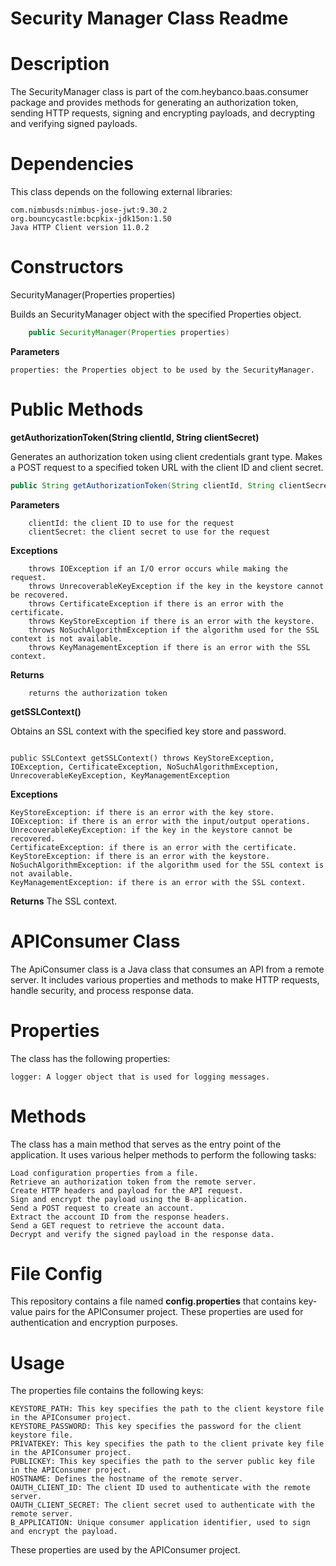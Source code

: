 # Security Manager Class Readme

# Description
The SecurityManager class is part of the com.heybanco.baas.consumer package and provides methods for generating an authorization token, sending HTTP requests, signing and encrypting payloads, and decrypting and verifying signed payloads.

# Dependencies

This class depends on the following external libraries:

    com.nimbusds:nimbus-jose-jwt:9.30.2
    org.bouncycastle:bcpkix-jdk15on:1.50
    Java HTTP Client version 11.0.2

# Constructors

SecurityManager(Properties properties)

Builds an SecurityManager object with the specified Properties object.
```java
	public SecurityManager(Properties properties)

```
**Parameters**

    properties: the Properties object to be used by the SecurityManager.

# Public Methods

**getAuthorizationToken(String clientId, String clientSecret)**

Generates an authorization token using client credentials grant type. Makes a POST request to a specified token URL with the client ID and client secret.
```java
public String getAuthorizationToken(String clientId, String clientSecret) throws IOException, UnrecoverableKeyException, CertificateException, KeyStoreException, NoSuchAlgorithmException, KeyManagementException, URISyntaxException, InterruptedException
```
**Parameters**

        clientId: the client ID to use for the request
        clientSecret: the client secret to use for the request
        
**Exceptions**

        throws IOException if an I/O error occurs while making the request.
        throws UnrecoverableKeyException if the key in the keystore cannot be recovered.
        throws CertificateException if there is an error with the certificate.
        throws KeyStoreException if there is an error with the keystore.
        throws NoSuchAlgorithmException if the algorithm used for the SSL context is not available.
        throws KeyManagementException if there is an error with the SSL context.
**Returns**
        
        returns the authorization token

**getSSLContext()**

Obtains an SSL context with the specified key store and password.
```jjava

public SSLContext getSSLContext() throws KeyStoreException, IOException, CertificateException, NoSuchAlgorithmException, UnrecoverableKeyException, KeyManagementException
```

**Exceptions**

    KeyStoreException: if there is an error with the key store.
    IOException: if there is an error with the input/output operations.
    UnrecoverableKeyException: if the key in the keystore cannot be recovered.
    CertificateException: if there is an error with the certificate.
    KeyStoreException: if there is an error with the keystore.
    NoSuchAlgorithmException: if the algorithm used for the SSL context is not available.
    KeyManagementException: if there is an error with the SSL context.

**Returns**
The SSL context.

# APIConsumer Class

The ApiConsumer class is a Java class that consumes an API from a remote server. It includes various properties and methods to make HTTP requests, handle security, and process response data.

# Properties

The class has the following properties:

    logger: A logger object that is used for logging messages.
  
 # Methods

The class has a main method that serves as the entry point of the application. It uses various helper methods to perform the following tasks:

    Load configuration properties from a file.
    Retrieve an authorization token from the remote server.
    Create HTTP headers and payload for the API request.
    Sign and encrypt the payload using the B-application.
    Send a POST request to create an account.
    Extract the account ID from the response headers.
    Send a GET request to retrieve the account data.
    Decrypt and verify the signed payload in the response data.

# File Config
This repository contains a file named **config.properties** that contains key-value pairs for the APIConsumer project. These properties are used for authentication and encryption purposes.

# Usage

The properties file contains the following keys:

    KEYSTORE_PATH: This key specifies the path to the client keystore file in the APIConsumer project. 
    KEYSTORE_PASSWORD: This key specifies the password for the client keystore file. 
    PRIVATEKEY: This key specifies the path to the client private key file in the APIConsumer project. 
    PUBLICKEY: This key specifies the path to the server public key file in the APIConsumer project. 
    HOSTNAME: Defines the hostname of the remote server.
    OAUTH_CLIENT_ID: The client ID used to authenticate with the remote server.
    OAUTH_CLIENT_SECRET: The client secret used to authenticate with the remote server.
    B_APPLICATION: Unique consumer application identifier, used to sign and encrypt the payload.

    
These properties are used by the APIConsumer project.